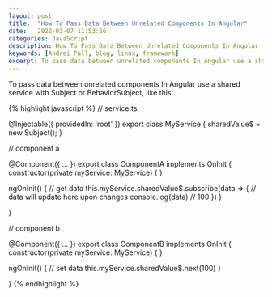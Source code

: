 ```yaml
---
layout: post
title:  "How To Pass Data Between Unrelated Components In Angular"
date:   2022-03-07 11:53:56
categories: JavaScript
description: How To Pass Data Between Unrelated Components In Angular
keywords: [Andrei Pall, blog, linux, framework]
excerpt: To pass data between unrelated components In Angular use a shared service with Subject or BehaviorSubject, like this
---
```

<p>To pass data between unrelated components In Angular use a shared service with Subject or BehaviorSubject, like this:</p>
{% highlight javascript %}
// service.ts

@Injectable({
 providedIn: 'root'
})
export class MyService {
 sharedValue$ = new Subject();
}

// component a

@Component({
 ...
})
export class ComponentA implements OnInit {
constructor(private myService: MyService) {
}

ngOnInit() {
 // get data
 this.myService.sharedValue$.subscribe(data => {
  // data will update here upon changes
  console.log(data) // 100
 })
}


}

// component b

@Component({
 ...
})
export class ComponentB implements OnInit {
constructor(private myService: MyService) {
}

ngOnInit() {
 // set data
 this.myService.sharedValue$.next(100)
}


}
{% endhighlight %}

